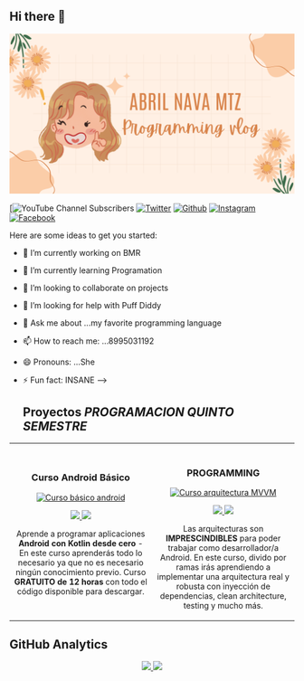 ## Hi there 👋


![Banner Coquette](https://github.com/abrilnava-mtz/abrilnava-mtz/blob/main/tryballmontere.png)

[![YouTube Channel Subscribers](https://img.shields.io/youtube/channel/subscribers/UCnkVvthXz83JIWeuo3W6cJA)
[![Twitter](https://img.shields.io/twitter/follow/_mnnavaa)](https://x.com/_mnnavaa)
[![Github](https://img.shields.io/github/followers/abrilnava-mtz)](https://github.com/abrilnava-mtz)
[![Instagram](https://img.shields.io/badge/Instagram-SEGUIR-hotpink)](https://www.instagram.com/vlada.avan/)
[![Facebook](https://img.shields.io/badge/Facebook-SEGUIR-steelblue)](https://www.facebook.com/share/xD6Y432iGKoHMTSY/)



Here are some ideas to get you started:

- 🔭 I’m currently working on BMR
- 🌱 I’m currently learning Programation
- 👯 I’m looking to collaborate on projects
- 🤔 I’m looking for help with Puff Diddy
- 💬 Ask me about ...my favorite programming language
- 📫 How to reach me: ...8995031192
- 😄 Pronouns: ...She
- ⚡ Fun fact: INSANE
-->

  ## Proyectos *PROGRAMACION QUINTO SEMESTRE*
<table>
<tr>
<td width="50%">
<h3 align="center">Curso Android Básico</h3>
<div align="center">
<a href="https://github.com/ArisGuimera/Android-Expert" target="_blank"><img src="https://i.imgur.com/Jji0CIE.jpg" width="400" alt="Curso básico android"></a>
<p>
<a href="https://github.com/ArisGuimera/Android-Expert" target="_blank">
<img src="https://img.shields.io/badge/CÓDIGO-ff9?style=for-the-badge&logo=github&logoColor=black">
</a>
<a href="https://youtu.be/vJapzH_46a8" target="_blank">
<img src="https://img.shields.io/badge/-Youtube-green?style=for-the-badge&color=fbfc40">
</a>
</p>
<p>Aprende a programar aplicaciones <strong>Android con Kotlin desde cero</strong> - En este curso aprenderás todo lo necesario ya que no es necesario ningún conocimiento previo. Curso <strong>GRATUITO de 12 horas</strong> con todo el código disponible para descargar.</p>
</div>

</td>

<td width="50%">
               <br>
<h3 align="center">PROGRAMMING</h3>
<div align="center">                                      
<a href="https://github.com/ArisGuimera/SimpleAndroidMVVM" target="_blank"><img src="https://i.imgur.com/7uCBigG.jpg" width="400" alt="Curso arquitectura MVVM"></a>
<br>
<p>
<a href="https://github.com/ArisGuimera/SimpleAndroidMVVM" target="_blank">
<img src="https://img.shields.io/badge/C%C3%93DIGO-80ffaa?style=for-the-badge&logo=github&logoColor=black">
</a>
<a href="https://youtu.be/hhhSMXi0R3E" target="_blank">
<img src="https://img.shields.io/badge/-Youtube-green?style=for-the-badge&color=3fFD7f">
</a>
</p>
</p>Las arquitecturas son <strong>IMPRESCINDIBLES</strong> para poder trabajar como desarrollador/a Android. En este curso, divido por ramas irás aprendiendo a implementar una arquitectura real y robusta con inyección de dependencias, clean architecture, testing y mucho más.</p>
</div>                                                            
</table>

## GitHub Analytics

<p align="center">
<a href="https://github.com/abrilnava-mtz">
  <img height="180em" src="https://github-readme-stats-eight-theta.vercel.app/api?username=abrilnava-mtz&show_icons=true&theme=algolia&include_all_commits=true&count_private=true"/>
  <img height="180em" src="https://github-readme-stats-eight-theta.vercel.app/api/top-langs/?username=abrilnava-mtz&layout=compact&langs_count=8&theme=algolia"/>
</a>
</p>
<br>
